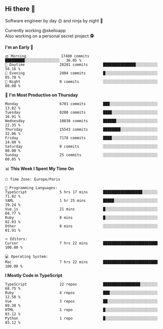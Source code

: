 ## Hi there 👋

Software engineer by day 🌞 and ninja by night 🌝

Currently working @skelloapp <br>
Also working on a personal secret project 🕵️

<!--START_SECTION:waka-->
**I'm an Early 🐤** 

```text
🌞 Morning                17480 commits       █████████░░░░░░░░░░░░░░░░   36.05 % 
🌆 Daytime                28201 commits       ███████████████░░░░░░░░░░   58.16 % 
🌃 Evening                2804 commits        █░░░░░░░░░░░░░░░░░░░░░░░░   05.78 % 
🌙 Night                  0 commits           ░░░░░░░░░░░░░░░░░░░░░░░░░   00.00 % 
```
📅 **I'm Most Productive on Thursday** 

```text
Monday                   6701 commits        ███░░░░░░░░░░░░░░░░░░░░░░   13.82 % 
Tuesday                  8200 commits        ████░░░░░░░░░░░░░░░░░░░░░   16.91 % 
Wednesday                10838 commits       ██████░░░░░░░░░░░░░░░░░░░   22.35 % 
Thursday                 15543 commits       ████████░░░░░░░░░░░░░░░░░   32.06 % 
Friday                   7178 commits        ████░░░░░░░░░░░░░░░░░░░░░   14.80 % 
Saturday                 0 commits           ░░░░░░░░░░░░░░░░░░░░░░░░░   00.00 % 
Sunday                   25 commits          ░░░░░░░░░░░░░░░░░░░░░░░░░   00.05 % 
```


📊 **This Week I Spent My Time On** 

```text
🕑︎ Time Zone: Europe/Paris

💬 Programming Languages: 
TypeScript               5 hrs 17 mins       ██████████████████░░░░░░░   71.82 % 
YAML                     1 hr 25 mins        █████░░░░░░░░░░░░░░░░░░░░   19.24 % 
Vue.js                   21 mins             █░░░░░░░░░░░░░░░░░░░░░░░░   04.77 % 
Ruby                     8 mins              █░░░░░░░░░░░░░░░░░░░░░░░░   02.03 % 
Other                    8 mins              ░░░░░░░░░░░░░░░░░░░░░░░░░   01.91 % 

🔥 Editors: 
Cursor                   7 hrs 22 mins       █████████████████████████   100.00 % 

💻 Operating System: 
Mac                      7 hrs 22 mins       █████████████████████████   100.00 % 
```

**I Mostly Code in TypeScript** 

```text
TypeScript               22 repos            █████████████████░░░░░░░░   68.75 % 
Ruby                     4 repos             ███░░░░░░░░░░░░░░░░░░░░░░   12.50 % 
Vue                      3 repos             ██░░░░░░░░░░░░░░░░░░░░░░░   09.38 % 
HTML                     1 repo              █░░░░░░░░░░░░░░░░░░░░░░░░   03.12 % 
Python                   1 repo              █░░░░░░░░░░░░░░░░░░░░░░░░   03.12 % 
```




<!--END_SECTION:waka-->

<!--
**antoinelncl/antoinelncl** is a ✨ _special_ ✨ repository because its `README.md` (this file) appears on your GitHub profile.

Here are some ideas to get you started:

- 🔭 I’m currently working on ...
- 🌱 I’m currently learning ...
- 👯 I’m looking to collaborate on ...
- 🤔 I’m looking for help with ...
- 💬 Ask me about ...
- 📫 How to reach me: ...
- 😄 Pronouns: ...
- ⚡ Fun fact: ...
-->
